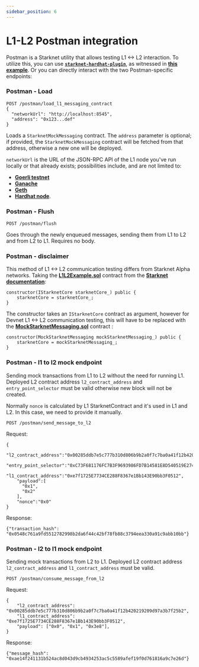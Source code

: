 ```yaml
---
sidebar_position: 6
---
```


# L1-L2 Postman integration

Postman is a Starknet utility that allows testing L1 <-> L2 interaction. To utilize this, you can use [**`starknet-hardhat-plugin`**](https://github.com/Shard-Labs/starknet-hardhat-plugin), as witnessed in [**this example**](https://github.com/Shard-Labs/starknet-hardhat-example/blob/master/test/postman.test.ts). Or you can directly interact with the two Postman-specific endpoints:

### Postman - Load

```
POST /postman/load_l1_messaging_contract
{
  "networkUrl": "http://localhost:8545",
  "address": "0x123...def"
}
```

Loads a `StarknetMockMessaging` contract. The `address` parameter is optional; if provided, the `StarknetMockMessaging` contract will be fetched from that address, otherwise a new one will be deployed.

`networkUrl` is the URL of the JSON-RPC API of the L1 node you've run locally or that already exists; possibilities include, and are not limited to:

- [**Goerli testnet**](https://goerli.net/)
- [**Ganache**](https://www.npmjs.com/package/ganache)
- [**Geth**](https://github.com/ethereum/go-ethereum#docker-quick-start)
- [**Hardhat node**](https://hardhat.org/hardhat-network/#running-stand-alone-in-order-to-support-wallets-and-other-software).

### Postman - Flush

```
POST /postman/flush
```

Goes through the newly enqueued messages, sending them from L1 to L2 and from L2 to L1. Requires no body.

### Postman - disclaimer

This method of L1 <-> L2 communication testing differs from Starknet Alpha networks. Taking the [**L1L2Example.sol**](https://www.cairo-lang.org/docs/_static/L1L2Example.sol) contract from the [**Starknet documentation**](https://www.cairo-lang.org/docs/hello_starknet/l1l2.html):

```
constructor(IStarknetCore starknetCore_) public {
    starknetCore = starknetCore_;
}
```

The constructor takes an `IStarknetCore` contract as argument, however for Devnet L1 <-> L2 communication testing, this will have to be replaced with the [**MockStarknetMessaging.sol**](https://github.com/starkware-libs/cairo-lang/blob/master/src/starkware/starknet/testing/MockStarknetMessaging.sol) contract :

```
constructor(MockStarknetMessaging mockStarknetMessaging_) public {
    starknetCore = mockStarknetMessaging_;
}
```

### Postman - l1 to l2 mock endpoint

Sending mock transactions from L1 to L2 without the need for running L1. Deployed L2 contract address `l2_contract_address` and `entry_point_selector` must be valid otherwise new block will not be created.

Normally `nonce` is calculated by L1 StarknetContract and it's used in L1 and L2. In this case, we need to provide it manually.

```
POST /postman/send_message_to_l2
```

Request:

```
{
    "l2_contract_address":"0x00285ddb7e5c777b310d806b9b2a0f7c7ba0a41f12b420219209d97a3b7f25b2",
    "entry_point_selector":"0xC73F681176FC7B3F9693986FD7B14581E8D540519E27400E88B8713932BE01",
    "l1_contract_address":"0xe7f1725E7734CE288F8367e1Bb143E90bb3F0512",
    "payload":[
      "0x1",
      "0x2"
    ],
    "nonce":"0x0"
}
```

Response:

```
{"transaction_hash": "0x0548c761a9fd5512782998b2da6f44c42bf78fb88c3794eea330a91c9abb10bb"}
```

### Postman - l2 to l1 mock endpoint

Sending mock transactions from L2 to L1.
Deployed L2 contract address `l2_contract_address` and `l1_contract_address` must be valid.

```
POST /postman/consume_message_from_l2
```

Request:

```
{
    "l2_contract_address": "0x00285ddb7e5c777b310d806b9b2a0f7c7ba0a41f12b420219209d97a3b7f25b2",
    "l1_contract_address": "0xe7f1725E7734CE288F8367e1Bb143E90bb3F0512",
    "payload": ["0x0", "0x1", "0x3e8"],
}
```

Response:

```
{"message_hash": "0xae14f241131b524ac8d043d9cb4934253ac5c5589afef19f0d761816a9c7e26d"}
```
